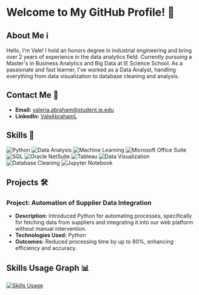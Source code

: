 # Welcome to My GitHub Profile! 👋

## About Me ℹ️

Hello, I'm Vale! I hold an honors degree in industrial engineering and bring over 2 years of experience in the data analytics field. Currently pursuing a Master's in Business Analytics and Big Data at IE Science School. As a passionate and fast learner, I've worked as a Data Analyst, handling everything from data visualization to database cleaning and analysis.

## Contact Me 📧

- **Email:** valeria.abraham@student.ie.edu
- **LinkedIn:** [ValeAbrahamL](https://www.linkedin.com/in/valeabrahaml/)

## Skills 🚀

![Python](https://img.shields.io/badge/-Python-blue) ![Data Analysis](https://img.shields.io/badge/-Data%20Analysis-green) ![Machine Learning](https://img.shields.io/badge/-Machine%20Learning-orange) ![Microsoft Office Suite](https://img.shields.io/badge/-Microsoft%20Office%20Suite-red) ![SQL](https://img.shields.io/badge/-SQL-brightgreen) ![Oracle NetSuite](https://img.shields.io/badge/-Oracle%20NetSuite-yellow) ![Tableau](https://img.shields.io/badge/-Tableau-brown) ![Data Visualization](https://img.shields.io/badge/-Data%20Visualization-purple) ![Database Cleaning](https://img.shields.io/badge/-Database%20Cleaning-gray) ![Jupyter Notebook](https://img.shields.io/badge/-Jupyter%20Notebook-lightgrey)

## Projects 🛠️

### Project: Automation of Supplier Data Integration
- **Description:** Introduced Python for automating processes, specifically for fetching data from suppliers and integrating it into our web platform without manual intervention.
- **Technologies Used:** Python
- **Outcomes:** Reduced processing time by up to 80%, enhancing efficiency and accuracy.

## Skills Usage Graph 📊

<!-- You can use a service like shields.io for dynamically generated badges. -->

[![Skills Usage](https://chart.googleapis.com/chart?cht=bvg&chs=400x200&chd=t:80,60,40,30,70,50,20,65,90&chxt=x,y&chxl=0:|Python|Data+Analysis|Machine+Learning|Microsoft+Office+Suite|SQL|Oracle+NetSuite|Tableau|Data+Visualization|Database+Cleaning&chxr=1,0,100)](https://chart.googleapis.com/chart?cht=bvg&chs=400x200&chd=t:80,60,40,30,70,50,20,65,90&chxt=x,y&chxl=0:|Python|Data+Analysis|Machine+Learning|Microsoft+Office+Suite|SQL|Oracle+NetSuite|Tableau|Data+Visualization|Database+Cleaning&chxr=1,0,100)

